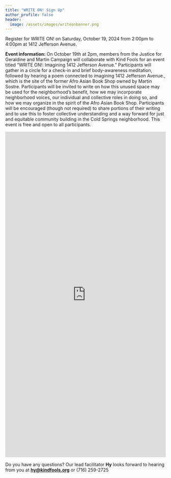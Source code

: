 ```yaml
---
title: "WRITE ON! Sign Up"
author_profile: false
header:
  image: /assets/images/writeonbanner.png
---
```


Register for WRITE ON! on Saturday, October 19, 2024 from 2:00pm to 4:00pm
at 1412 Jefferson Avenue. 

**Event information:**
On October 19th at 2pm, members from the Justice for Geraldine and Martin Campaign will collaborate with Kind Fools for an event titled “WRITE ON!: Imagining 1412 Jefferson Avenue.” Participants will gather in a circle for a check-in and brief body-awareness meditation, followed by hearing a poem connected to imagining 1412 Jefferson Avenue., which is the site of the former Afro Asian Book Shop owned by Martin Sostre. Participants will be invited to write on how this unused space may be used for the neighborhood’s benefit, how we may incorporate neighborhood voices, our individual and collective roles in doing so, and how we may organize in the spirit of the Afro Asian Book Shop. Participants will be encouraged (though not required) to share portions of their writing and to use this to foster collective understanding and a way forward for just and equitable community building in the Cold Springs neighborhood. This event is free and open to all participants. 

<iframe src="https://docs.google.com/forms/d/e/1FAIpQLSek_PrcGqo_f9EajHCTh6m_Bg7T76rrjXrG3EChmPoMTyvUvg/viewform?embedded=true&usp=pp_url&entry.1094639681=Sat+Oct+19th+at+2:00pm+at+1412+Jefferson" width="100%" height="1020" frameborder="0" marginheight="0" marginwidth="0" onload = "window.parent.scrollTo(0,0)">Loading…</iframe>

Do you have any questions? Our lead facilitator **Hy** looks forward to hearing from you at **[hy@kindfools.org](mailto:hy@kindfools.org)** or (716) 259-2725
